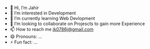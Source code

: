 - 👋 Hi, I’m Jahir
- 👀 I’m interested in Development 
- 🌱 I’m currently learning Web Devlopment
- 💞️ I’m looking to collaborate on Projescts to gain more Experience
- 📫 How to reach me jk0786j@gmail.com
- 😄 Pronouns: ...
- ⚡ Fun fact: ...

<!---
Jahir129/Jahir129 is a ✨ special ✨ repository because its `README.md` (this file) appears on your GitHub profile.
You can click the Preview link to take a look at your changes.
--->
